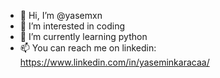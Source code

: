 - 👋 Hi, I’m @yasemxn
- 👀 I’m interested in coding
- 🌱 I’m currently learning python
- 📫 You can reach me on linkedin: https://www.linkedin.com/in/yaseminkaracaa/
